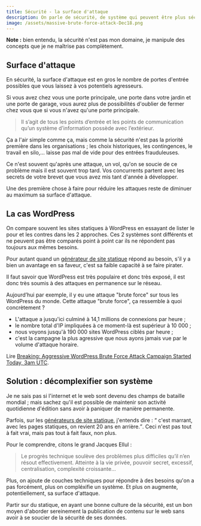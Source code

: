 ```yaml
---
title: Sécurité - la surface d'attaque
description: On parle de sécurité, de système qui peuvent être plus sécurisés que les autres ; mais les failles de sécurité sont partout et il s'agit souvent de problème humain. A rigueur égale en sécurité, il est nécessaire de penser à sa surface d'attaque.
image: /assets/massive-brute-force-attack-Dec18.png
---
```


**Note :** bien entendu, la sécurité n'est pas mon domaine, je manipule des concepts que je ne maîtrise pas complètement.

## Surface d'attaque

En sécurité, la surface d'attaque est en gros le nombre de portes d'entrée possibles que vous laissez à vos potentiels agresseurs.

Si vous avez chez vous une porte principale, une porte dans votre jardin et une porte de garage, vous aurez plus de possibilités d'oublier de fermer chez vous que si vous n'avez qu'une porte principale.

> Il s’agit de tous les points d’entrée et les points de communication qu’un système d’information possède avec l’extérieur.

Ça a l'air simple comme ça, mais comme la sécurité n'est pas la priorité première dans les organisations ; les choix historiques, les contingences, le travail en silo,… laisse pas mal de vide pour des entrées frauduleuses.

Ce n'est souvent qu'après une attaque, un vol, qu'on se soucie de ce problème mais il est souvent trop tard. Vos concurrents partent avec les secrets de votre brevet que vous avez mis tant d'année à développer.

Une des première chose à faire pour réduire les attaques reste de diminuer au maximum sa surface d'attaque.

## La cas WordPress

On compare souvent les sites statiques à WordPress en essayant de lister le pour et les contres dans les 2 approches. Ces 2 systèmes sont différents et ne peuvent pas être comparés point à point car ils ne répondent pas toujours aux mêmes besoins.

Pour autant quand un [générateur de site statique](/generateur-site-statique/) répond au besoin, s'il y a bien un avantage en sa faveur, c'est sa faible capacité à se faire pirater.

Il faut savoir que WordPress est très populaire et donc très exposé, il est donc très soumis à des attaques en permanence sur le réseau. 

Aujourd’hui par exemple, il y eu une attaque "brute force" sur tous les WordPress du monde. Cette attaque "brute force", ça ressemble à quoi concrètement ?

* L'attaque a jusqu'ici culminé à 14,1 millions de connexions par heure ;
* le nombre total d'IP impliquées à ce moment-là est supérieur à 10 000 ;
* nous voyons jusqu'à 190 000 sites WordPress ciblés par heure ;
* c'est la campagne la plus agressive que nous ayons jamais vue par le volume d'attaque horaire.

Lire [Breaking: Aggressive WordPress Brute Force Attack Campaign Started Today, 3am UTC](https://www.wordfence.com/blog/2017/12/aggressive-brute-force-wordpress-attack/).

## Solution : décomplexifier son système

Je ne sais pas si l'internet et le web sont devenu des champs de bataille mondial ; mais sachez qu'il est possible de maintenir son activité quotidienne d'édition sans avoir à paniquer de manière permanente.

Parfois, sur les [générateurs de site statique](/generateur-site-statique/), j'entends dire : <q> c'est marrant, avec les pages statiques, on revient 20 ans en arrière.</q>. Ceci n'est pas tout à fait vrai, mais pas tout à fait faux, non plus.

Pour le comprendre, citons le grand Jacques Ellul :

 > Le progrès technique soulève des problèmes plus difficiles qu’il n’en résout effectivement. Atteinte à la vie privée, pouvoir secret, excessif, centralisation, complexité croissante…

Plus, on ajoute de couches techniques pour répondre à des besoins qu'on a pas forcément, plus on compléxifie un système. Et plus on augmente, potentiellement, sa surface d'attaque.

Partir sur du statique, en ayant une bonne culture de la sécurité, est un bon moyen d'aborder sereinement la publication de contenu sur le web sans avoir à se soucier de la sécurité de ses données.